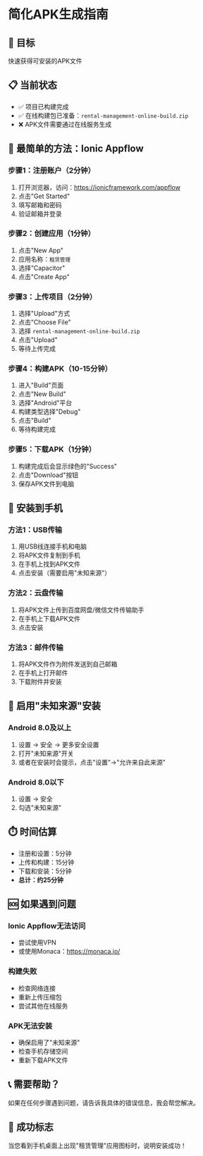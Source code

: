 # 简化APK生成指南

## 🎯 目标
快速获得可安装的APK文件

## 📋 当前状态
- ✅ 项目已构建完成
- ✅ 在线构建包已准备：`rental-management-online-build.zip`
- ❌ APK文件需要通过在线服务生成

## 🚀 最简单的方法：Ionic Appflow

### 步骤1：注册账户（2分钟）
1. 打开浏览器，访问：https://ionicframework.com/appflow
2. 点击"Get Started"
3. 填写邮箱和密码
4. 验证邮箱并登录

### 步骤2：创建应用（1分钟）
1. 点击"New App"
2. 应用名称：`租赁管理`
3. 选择"Capacitor"
4. 点击"Create App"

### 步骤3：上传项目（2分钟）
1. 选择"Upload"方式
2. 点击"Choose File"
3. 选择 `rental-management-online-build.zip`
4. 点击"Upload"
5. 等待上传完成

### 步骤4：构建APK（10-15分钟）
1. 进入"Build"页面
2. 点击"New Build"
3. 选择"Android"平台
4. 构建类型选择"Debug"
5. 点击"Build"
6. 等待构建完成

### 步骤5：下载APK（1分钟）
1. 构建完成后会显示绿色的"Success"
2. 点击"Download"按钮
3. 保存APK文件到电脑

## 📱 安装到手机

### 方法1：USB传输
1. 用USB线连接手机和电脑
2. 将APK文件复制到手机
3. 在手机上找到APK文件
4. 点击安装（需要启用"未知来源"）

### 方法2：云盘传输
1. 将APK文件上传到百度网盘/微信文件传输助手
2. 在手机上下载APK文件
3. 点击安装

### 方法3：邮件传输
1. 将APK文件作为附件发送到自己邮箱
2. 在手机上打开邮件
3. 下载附件并安装

## 🔧 启用"未知来源"安装

### Android 8.0及以上
1. 设置 → 安全 → 更多安全设置
2. 打开"未知来源"开关
3. 或者在安装时会提示，点击"设置"→"允许来自此来源"

### Android 8.0以下
1. 设置 → 安全
2. 勾选"未知来源"

## ⏱️ 时间估算
- 注册和设置：5分钟
- 上传和构建：15分钟
- 下载和安装：5分钟
- **总计：约25分钟**

## 🆘 如果遇到问题

### Ionic Appflow无法访问
- 尝试使用VPN
- 或使用Monaca：https://monaca.io/

### 构建失败
- 检查网络连接
- 重新上传压缩包
- 尝试其他在线服务

### APK无法安装
- 确保启用了"未知来源"
- 检查手机存储空间
- 重新下载APK文件

## 📞 需要帮助？
如果在任何步骤遇到问题，请告诉我具体的错误信息，我会帮您解决。

## 🎉 成功标志
当您看到手机桌面上出现"租赁管理"应用图标时，说明安装成功！
